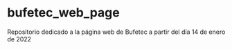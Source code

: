 # bufetec_web_page
Repositorio dedicado a la página web de Bufetec a partir del día 14 de enero de 2022
